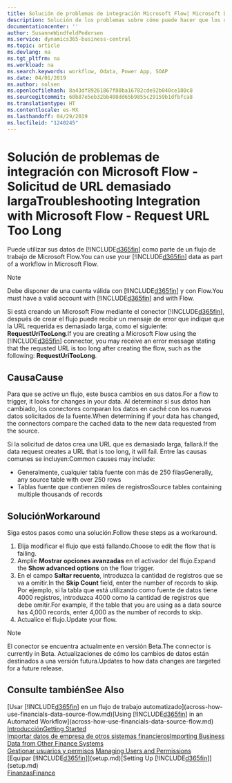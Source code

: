 ```yaml
---
title: Solución de problemas de integración Microsoft Flow| Microsoft Docs
description: Solución de los problemas sobre cómo puede hacer que los datos de Business Central estén disponibles como un origen de datos y especificar una URL de OData de sus servicios web para generar un flujo de trabajo automatizado.
documentationcenter: ''
author: SusanneWindfeldPedersen
ms.service: dynamics365-business-central
ms.topic: article
ms.devlang: na
ms.tgt_pltfrm: na
ms.workload: na
ms.search.keywords: workflow, Odata, Power App, SOAP
ms.date: 04/01/2019
ms.author: solsen
ms.openlocfilehash: 8a43df89261867f80ba16782cde92b040ce180c8
ms.sourcegitcommit: 60b87e5eb32bb408dd65b9855c29159b1dfbfca8
ms.translationtype: HT
ms.contentlocale: es-MX
ms.lasthandoff: 04/29/2019
ms.locfileid: "1240245"
---
```

# <a name="troubleshooting-integration-with-microsoft-flow---request-url-too-long"></a><span data-ttu-id="f4bad-103">Solución de problemas de integración con Microsoft Flow - Solicitud de URL demasiado larga</span><span class="sxs-lookup"><span data-stu-id="f4bad-103">Troubleshooting Integration with Microsoft Flow - Request URL Too Long</span></span>
<span data-ttu-id="f4bad-104">Puede utilizar sus datos de [!INCLUDE[d365fin](includes/d365fin_md.md)] como parte de un flujo de trabajo de Microsoft Flow.</span><span class="sxs-lookup"><span data-stu-id="f4bad-104">You can use your [!INCLUDE[d365fin](includes/d365fin_md.md)] data as part of a workflow in Microsoft Flow.</span></span>  

> [!NOTE]  
>   <span data-ttu-id="f4bad-105">Debe disponer de una cuenta válida con [!INCLUDE[d365fin](includes/d365fin_md.md)] y con Flow.</span><span class="sxs-lookup"><span data-stu-id="f4bad-105">You must have a valid account with [!INCLUDE[d365fin](includes/d365fin_md.md)] and with Flow.</span></span>  

<span data-ttu-id="f4bad-106">Si está creando un Microsoft Flow mediante el conector [!INCLUDE[d365fin](includes/d365fin_md.md)], después de crear el flujo puede recibir un mensaje de error que indique que la URL requerida es demasiado larga, como el siguiente: **RequestUriTooLong**.</span><span class="sxs-lookup"><span data-stu-id="f4bad-106">If you are creating a Microsoft Flow using the [!INCLUDE[d365fin](includes/d365fin_md.md)] connector, you may receive an error message stating that the requsted URL is too long after creating the flow, such as the following: **RequestUriTooLong**.</span></span>

## <a name="cause"></a><span data-ttu-id="f4bad-107">Causa</span><span class="sxs-lookup"><span data-stu-id="f4bad-107">Cause</span></span>
<span data-ttu-id="f4bad-108">Para que se active un flujo, este busca cambios en sus datos.</span><span class="sxs-lookup"><span data-stu-id="f4bad-108">For a flow to trigger, it looks for changes in your data.</span></span> <span data-ttu-id="f4bad-109">Al determinar si sus datos han cambiado, los conectores comparan los datos en caché con los nuevos datos solicitados de la fuente.</span><span class="sxs-lookup"><span data-stu-id="f4bad-109">When determining if your data has changed, the connectors compare the cached data to the new data requested from the source.</span></span>  

<span data-ttu-id="f4bad-110">Si la solicitud de datos crea una URL que es demasiado larga, fallará.</span><span class="sxs-lookup"><span data-stu-id="f4bad-110">If the data request creates a URL that is too long, it will fail.</span></span> <span data-ttu-id="f4bad-111">Entre las causas comunes se incluyen:</span><span class="sxs-lookup"><span data-stu-id="f4bad-111">Common causes may include:</span></span>
- <span data-ttu-id="f4bad-112">Generalmente, cualquier tabla fuente con más de 250 filas</span><span class="sxs-lookup"><span data-stu-id="f4bad-112">Generally, any source table with over 250 rows</span></span>
- <span data-ttu-id="f4bad-113">Tablas fuente que contienen miles de registros</span><span class="sxs-lookup"><span data-stu-id="f4bad-113">Source tables containing multiple thousands of records</span></span>

## <a name="workaround"></a><span data-ttu-id="f4bad-114">Solución</span><span class="sxs-lookup"><span data-stu-id="f4bad-114">Workaround</span></span>
<span data-ttu-id="f4bad-115">Siga estos pasos como una solución.</span><span class="sxs-lookup"><span data-stu-id="f4bad-115">Follow these steps as a workaround.</span></span>
1. <span data-ttu-id="f4bad-116">Elija modificar el flujo que está fallando.</span><span class="sxs-lookup"><span data-stu-id="f4bad-116">Choose to edit the flow that is failing.</span></span>
2. <span data-ttu-id="f4bad-117">Amplíe **Mostrar opciones avanzadas** en el activador del flujo.</span><span class="sxs-lookup"><span data-stu-id="f4bad-117">Expand the **Show advanced options** on the flow trigger.</span></span>
3. <span data-ttu-id="f4bad-118">En el campo **Saltar recuento**, introduzca la cantidad de registros que se va a omitir.</span><span class="sxs-lookup"><span data-stu-id="f4bad-118">In the **Skip Count** field, enter the number of records to skip.</span></span>  
<span data-ttu-id="f4bad-119">Por ejemplo, si la tabla que está utilizando como fuente de datos tiene 4000 registros, introduzca 4000 como la cantidad de registros que debe omitir.</span><span class="sxs-lookup"><span data-stu-id="f4bad-119">For example, if the table that you are using as a data source has 4,000 records, enter 4,000 as the number of records to skip.</span></span>
4. <span data-ttu-id="f4bad-120">Actualice el flujo.</span><span class="sxs-lookup"><span data-stu-id="f4bad-120">Update your flow.</span></span>

> [!NOTE]  
> <span data-ttu-id="f4bad-121">El conector se encuentra actualmente en versión Beta.</span><span class="sxs-lookup"><span data-stu-id="f4bad-121">The connector is currently in Beta.</span></span> <span data-ttu-id="f4bad-122">Actualizaciones de cómo los cambios de datos están destinados a una versión futura.</span><span class="sxs-lookup"><span data-stu-id="f4bad-122">Updates to how data changes are targeted for a future release.</span></span>


## <a name="see-also"></a><span data-ttu-id="f4bad-123">Consulte también</span><span class="sxs-lookup"><span data-stu-id="f4bad-123">See Also</span></span>
<span data-ttu-id="f4bad-124">[Usar [!INCLUDE[d365fin](includes/d365fin_md.md)] en un flujo de trabajo automatizado](across-how-use-financials-data-source-flow.md)</span><span class="sxs-lookup"><span data-stu-id="f4bad-124">[Using [!INCLUDE[d365fin](includes/d365fin_md.md)] in an Automated Workflow](across-how-use-financials-data-source-flow.md)</span></span>  
[<span data-ttu-id="f4bad-125">Introducción</span><span class="sxs-lookup"><span data-stu-id="f4bad-125">Getting Started</span></span>](product-get-started.md)  
[<span data-ttu-id="f4bad-126">Importar datos de empresa de otros sistemas financieros</span><span class="sxs-lookup"><span data-stu-id="f4bad-126">Importing Business Data from Other Finance Systems</span></span>](across-import-data-configuration-packages.md)  
<span data-ttu-id="f4bad-127">[Gestionar usuarios y permisos](ui-how-users-permissions.md)  </span><span class="sxs-lookup"><span data-stu-id="f4bad-127">[Managing Users and Permissions](ui-how-users-permissions.md)  </span></span>  
<span data-ttu-id="f4bad-128">[Equipar [!INCLUDE[d365fin](includes/d365fin_md.md)]](setup.md)</span><span class="sxs-lookup"><span data-stu-id="f4bad-128">[Setting Up [!INCLUDE[d365fin](includes/d365fin_md.md)]](setup.md)</span></span>  
[<span data-ttu-id="f4bad-129">Finanzas</span><span class="sxs-lookup"><span data-stu-id="f4bad-129">Finance</span></span>](finance.md)  
